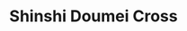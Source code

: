 --- 
title: "Shinshi Doumei Cross"
publishdate: "2019-2-22T16:48:46+02:00"
src: "https://365manga.net/manga/shinshi-doumei-cross"
image: "https://data.365manga.net/images/thumbnails/30465-shinshi-doumei-cross.jpg"
description: " Shinshi Doumei Cross manga summary: In return for a business loan of 50 million yen, the prestigious Kamiya family gave their daughter Haine away to the Otomiya family. Haine, now an Otomiya, is appointed to the student council of the exclusive Imperial Academy, a private school for the aristocracy. Even though Haine is of proper lineage to be on the council, she finds herself struggling to find her place among…"
---